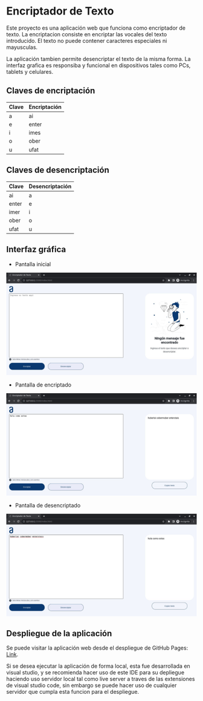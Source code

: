 # Encriptador de Texto

Este proyecto es una aplicación web que funciona como encriptador de texto. La encriptacion consiste en encriptar las vocales del texto introducido. El texto no puede contener caracteres especiales ni mayusculas.

La aplicación tambien permite desencriptar el texto de la misma forma.
La interfaz grafica es responsiba y funcional en dispositivos tales como PCs, tablets y celulares.

## Claves de encriptación

Clave | Encriptación
---   | ---
a     | ai
e     | enter
i     | imes
o     | ober
u     | ufat

## Claves de desencriptación

Clave    | Desencriptación
---      | ---
ai       | a
enter    | e
imer     | i
ober     | o
ufat     | u

## Interfaz gráfica

* Pantalla inicial

![alt text](./Documentacion/Encriptador-1.jpg)

* Pantalla de encriptado

![alt text](./Documentacion/Encriptador-2.jpg)

* Pantalla de desencriptado

![alt text](./Documentacion/Encriptador-3.jpg)

## Despliegue de la aplicación
Se puede visitar la aplicación web desde el despliegue de GitHub Pages: <a href="https://amosmvl2261.github.io/EncriptadorTexto/">Link</a>.

Si se desea ejecutar la aplicación de forma local, esta fue desarrollada en visual studio, y se recomienda hacer uso de este IDE para su depliegue haciendo uso servidor local tal como live server a traves de las extensiones de visual studio code, sin embargo se puede hacer uso de cualquier servidor que cumpla esta funcion para el despliegue.
